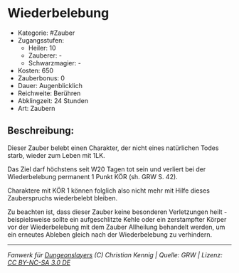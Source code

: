 # Wiederbelebung

- Kategorie: #Zauber
- Zugangsstufen:
  - Heiler: 10
  - Zauberer: -
  - Schwarzmagier: -
- Kosten: 650
- Zauberbonus: 0
- Dauer: Augenblicklich
- Reichweite: Berühren
- Abklingzeit: 24 Stunden
- Art: Zaubern

## Beschreibung:

Dieser Zauber belebt einen Charakter, der nicht eines natürlichen Todes starb, wieder zum Leben mit 1LK.

Das Ziel darf höchstens seit W20 Tagen tot sein und verliert bei der Wiederbelebung permanent 1 Punkt KÖR (sh. GRW S. 42).

Charaktere mit KÖR 1 können folglich also nicht mehr mit Hilfe dieses Zauberspruchs wiederbelebt bleiben.

Zu beachten ist, dass dieser Zauber keine besonderen Verletzungen heilt - beispielsweise sollte ein aufgeschlitzte Kehle oder ein zerstampfter Körper vor der Wiederbelebung mit dem Zauber Allheilung behandelt werden, um ein erneutes Ableben gleich nach der Wiederbelebung zu verhindern.

---

_Fanwerk für [Dungeonslayers](https://www.dungeonslayers.net/) (C) Christian Kennig | Quelle: GRW | Lizenz: [CC BY-NC-SA 3.0 DE](https://creativecommons.org/licenses/by-nc-sa/3.0/de/)_
